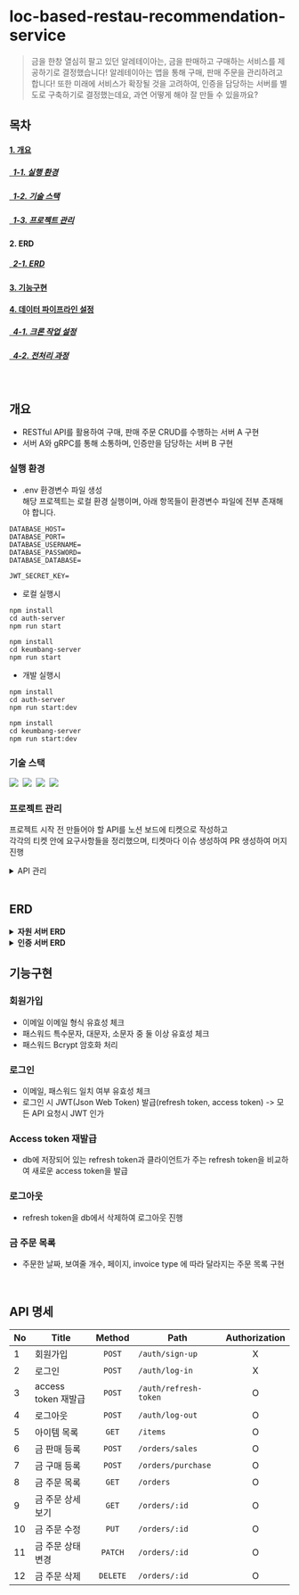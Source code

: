 # loc-based-restau-recommendation-service

> 금을 한창 열심히 팔고 있던 알레테이아는, 금을 판매하고 구매하는 서비스를 제공하기로 결정했습니다!
알레테이아는 앱을 통해 구매, 판매 주문을 관리하려고 합니다! 또한 미래에 서비스가 확장될 것을 고려하여,
인증을 담당하는 서버를 별도로 구축하기로 결정했는데요, 
과연 어떻게 해야 잘 만들 수 있을까요?

## 목차

#### [1. 개요](#개요)

##### [&nbsp;&nbsp;1-1. 실행 환경](#실행-환경)

##### [&nbsp;&nbsp;1-2. 기술 스택](#기술-스택)

##### [&nbsp;&nbsp;1-3. 프로젝트 관리](#프로젝트-관리)

#### 2. ERD

##### [&nbsp;&nbsp;2-1. ERD](#2-erd)

#### [3. 기능구현](#기능구현)

#### [4. 데이터 파이프라인 설정](#데이터-파이프라인-설정)

##### [&nbsp;&nbsp;4-1. 크론 작업 설정](#크론-작업-설정)

##### [&nbsp;&nbsp;4-2. 전처리 과정](#전처리-과정)

</br>

## 개요

- RESTful API를 활용하여 구매, 판매 주문 CRUD를 수행하는 서버 A 구현
- 서버 A와 gRPC를 통해 소통하며, 인증만을 담당하는 서버 B 구현

### 실행 환경

- .env 환경변수 파일 생성</br>
  해당 프로젝트는 로컬 환경 실행이며, 아래 항목들이 환경변수 파일에 전부 존재해야 합니다.

```
DATABASE_HOST=
DATABASE_PORT=
DATABASE_USERNAME=
DATABASE_PASSWORD=
DATABASE_DATABASE=

JWT_SECRET_KEY=
```

- 로컬 실행시

```
npm install
cd auth-server
npm run start
```
```
npm install
cd keumbang-server
npm run start
```

- 개발 실행시

```
npm install
cd auth-server
npm run start:dev
```
```
npm install
cd keumbang-server
npm run start:dev
```

### 기술 스택

<img src="https://img.shields.io/badge/TypeScript-version 5-3178C6">&nbsp;
<img src="https://img.shields.io/badge/Nest.js-version 10-E0234E">&nbsp;
<img src="https://img.shields.io/badge/TypeORM-version 0.3-fcad03">&nbsp;
<img src="https://img.shields.io/badge/MySQL-version 8-00758F">&nbsp;

### 프로젝트 관리

프로젝트 시작 전 만들어야 할 API를 노션 보드에 티켓으로 작성하고</br>
각각의 티켓 안에 요구사항들을 정리했으며, 티켓마다 이슈 생성하여 PR 생성하여 머지 진행

<details>
<summary>API 관리</summary>
<div markdown="1">
<img src="https://github.com/user-attachments/assets/45c86696-3a2e-4965-bbdb-cc28ae8d0845">
</div>
</details>

</br>

## ERD

<details>
<summary><strong>자원 서버 ERD</strong></summary>
<div markdown="1">
 
<img src="https://github.com/user-attachments/assets/f652da21-2dbb-4dfe-b030-a5973d164fe6">
</div>
</details>

<details>
<summary><strong>인증 서버 ERD</strong></summary>
<div markdown="1">
 
<img src="https://github.com/user-attachments/assets/bd61be3d-f29a-424e-975f-96111fbea3a9">
</div>
</details>


## 기능구현

### 회원가입

- 이메일 이메일 형식 유효성 체크
- 패스워드 특수문자, 대문자, 소문자 중 둘 이상 유효성 체크
- 패스워드 Bcrypt 암호화 처리

### 로그인

- 이메일, 패스워드 일치 여부 유효성 체크
- 로그인 시 JWT(Json Web Token) 발급(refresh token, access token) -> 모든 API 요청시 JWT 인가

### Access token 재발급

- db에 저장되어 있는 refresh token과 클라이언트가 주는 refresh token을 비교하여 새로운 access token을 발급

### 로그아웃

- refresh token을 db에서 삭제하여 로그아웃 진행

### 금 주문 목록

- 주문한 날짜, 보여줄 개수, 페이지, invoice type 에 따라 달라지는 주문 목록 구현


</br>

## API 명세

| No  | Title                               | Method  | Path                 | Authorization |
| --- | ----------------------------------- | :-----: | -------------------- | :-----------: |
| 1   | 회원가입                            | `POST`  | `/auth/sign-up`      |       X       |
| 2   | 로그인                              | `POST`  | `/auth/log-in`       |       X       |
| 3   | access token 재발급                  |  `POST`  | `/auth/refresh-token`     |       O       |
| 4   | 로그아웃                             | `POST` | `/auth/log-out`       |       O       |
| 5   | 아이템 목록                         |  `GET`  | `/items`              |       O       |
| 6   | 금 판매 등록                           |  `POST`  | `/orders/sales`      |       O       |
| 7   | 금 구매 등록                       |  `POST`  | `/orders/purchase`        |       O       |
| 8   | 금 주문 목록                         |  `GET`  | `/orders`    |       O       |
| 9   | 금 주문 상세 보기                           | `GET`  | `/orders/:id`            |       O       |
| 10  | 금 주문 수정                          | `PUT`  | `/orders/:id`            |       O       |
| 11  | 금 주문 상태 변경                       | `PATCH`  | `/orders/:id`            |       O       |
| 12  | 금 주문 삭제                         | `DELETE`  | `/orders/:id`            |       O       |

</br>

